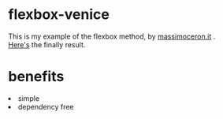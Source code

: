 # flexbox-venice

This is my example of the flexbox method, by <a href="http://www.massimoceron.it" target="_blank">massimoceron.it</a> .<br>
<a href="http://ceron.altervista.org/corso-web-2.0/my-site/erika/flexbox-per-casa/index.html" target="_blank">Here's</a> the finally result. 

# benefits

<li> simple
<li> dependency free
